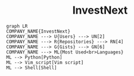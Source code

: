 <h1 align="center">InvestNext</h1>

```mermaid
graph LR
COMPANY_NAME{InvestNext}
COMPANY_NAME ---> U{Users} ---> UN[2]
COMPANY_NAME ---> R{Repositories} ---> RN[4]
COMPANY_NAME ---> G{Gists} ---> GN[6]
COMPANY_NAME ---> ML{Most Used<br>Languages}
ML --> Python[Python]
ML --> Vim_script[Vim script]
ML --> Shell[Shell]
```

